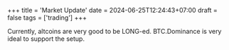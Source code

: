 +++
title = 'Market Update'
date = 2024-06-25T12:24:43+07:00
draft = false
tags = ['trading']
+++

Currently, altcoins are very good to be LONG-ed. BTC.Dominance is very ideal to
support the setup. 
